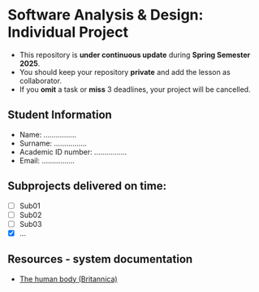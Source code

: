 # Software Analysis & Design: Individual Project
* This repository is **under continuous update** during **Spring Semester 2025**.
* You should keep your repository **private** and add the lesson as collaborator.
* If you **omit** a task or **miss** 3 deadlines, your project will be cancelled.

## Student Information
* Name: ................
* Surname: ................
* Academic ID number: ................
* Email: ................

## Subprojects delivered on time:
- [ ] Sub01
- [ ] Sub02
- [ ] Sub03
- [x] ...

## Resources - system documentation
* [The human body (Britannica)](https://www.britannica.com/science/human-body)
